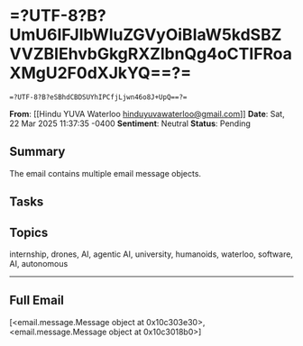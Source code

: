 # =?UTF-8?B?UmU6IFJlbWluZGVyOiBIaW5kdSBZVVZBIEhvbGkgRXZlbnQg4oCTIFRoaXMgU2F0dXJkYQ==?=
	=?UTF-8?B?eSBhdCBDSUYhIPCfjLjwn46o8J+UpQ==?=
**From**: [[Hindu YUVA Waterloo <hinduyuvawaterloo@gmail.com>]]
**Date**: Sat, 22 Mar 2025 11:37:35 -0400
**Sentiment**: Neutral
**Status**: Pending

## Summary
The email contains multiple email message objects.

## Tasks

## Topics
internship, drones, AI, agentic AI, university, humanoids, waterloo, software, AI, autonomous

---

## Full Email
[<email.message.Message object at 0x10c303e30>, <email.message.Message object at 0x10c3018b0>]